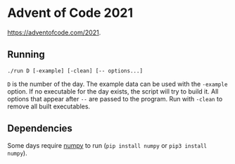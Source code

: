 # Advent of Code 2021

https://adventofcode.com/2021.

## Running

```shell
./run D [-example] [-clean] [-- options...]
```

`D` is the number of the day.
The example data can be used with the `-example` option.
If no executable for the day exists, the script will try to build it.
All options that appear after `--` are passed to the program.
Run with `-clean` to remove all built executables.

## Dependencies

Some days require [numpy](https://pypi.org/project/numpy/) to run (`pip install numpy` or `pip3 install numpy`).


